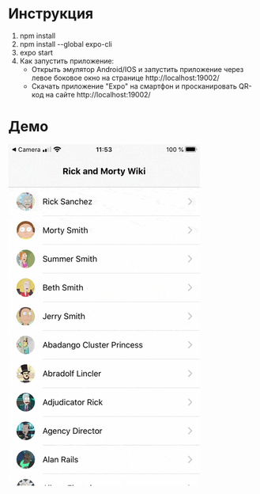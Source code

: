 # Инструкция

1. npm install
2. npm install --global expo-cli
3. expo start
4. Как запустить приложение:
   - Открыть эмулятор Android/IOS и запустить приложение через левое боковое
     окно на странице http://localhost:19002/
   - Скачать приложение "Expo" на смартфон и просканировать QR-код на сайте
     http://localhost:19002/

# Демо

![](assets/demo.gif)

